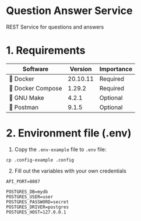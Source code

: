 # Question Answer Service

REST Service for questions and answers

# 1. Requirements

| Software         | Version | Importance                   |
| ---------------- | ------- | ---------------------------- |
| 🐳 Docker         | 20.10.11 | Required                     |
| 🐙 Docker Compose | 1.29.2  | Required                     |
| 🐃 GNU Make       | 4.2.1   | Optional                     |
| ‍🚀 Postman        | 9.1.5   | Optional                     |


# 2. Environment file (.env)

1. Copy the `.env-example` file to `.env` file:

```shell
cp .config-example .config
```

2. Fill out the variables with your own credentials
```
API_PORT=8087

POSTGRES_DB=mydb
POSTGRES_USER=user
POSTGRES_PASSWORD=secret
POSTGRES_DRIVER=postgres
POSTGRES_HOST=127.0.0.1
```

